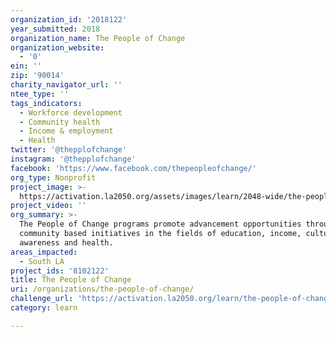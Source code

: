 ```yaml
---
organization_id: '2018122'
year_submitted: 2018
organization_name: The People of Change
organization_website:
  - '0'
ein: ''
zip: '90014'
charity_navigator_url: ''
ntee_type: ''
tags_indicators:
  - Workforce development
  - Community health
  - Income & employment
  - Health
twitter: '@thepplofchange'
instagram: '@thepplofchange'
facebook: 'https://www.facebook.com/thepeopleofchange/'
org_type: Nonprofit
project_image: >-
  https://activation.la2050.org/assets/images/learn/2048-wide/the-people-of-change.jpg
project_video: ''
org_summary: >-
  The People of Change programs promote advancement opportunities through
  community based initiatives in the fields of education, income, cultural
  awareness and health.
areas_impacted:
  - South LA
project_ids: '8102122'
title: The People of Change
uri: /organizations/the-people-of-change/
challenge_url: 'https://activation.la2050.org/learn/the-people-of-change/'
category: learn

---
```


